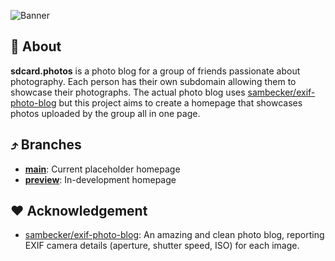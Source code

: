 ![Banner](https://cloud-nw0mcex20-hack-club-bot.vercel.app/0github_readme_header.png)
## 🚀 About
**sdcard.photos** is a photo blog for a group of friends passionate about photography. Each person has their own subdomain allowing them to showcase their photographs. The actual photo blog uses [sambecker/exif-photo-blog](https://github.com/sambecker/exif-photo-blog) but this project aims to create a homepage that showcases photos uploaded by the group all in one page.

## ⤴️ Branches
- [**main**](https://github.com/Jayx2u/sdcard.photos/tree/main): Current placeholder homepage
- [**preview**](https://github.com/Jayx2u/sdcard.photos/tree/preview): In-development homepage

## ❤️ Acknowledgement
- [sambecker/exif-photo-blog](https://github.com/sambecker/exif-photo-blog): An amazing and clean photo blog, reporting EXIF camera details (aperture, shutter speed, ISO) for each image.
